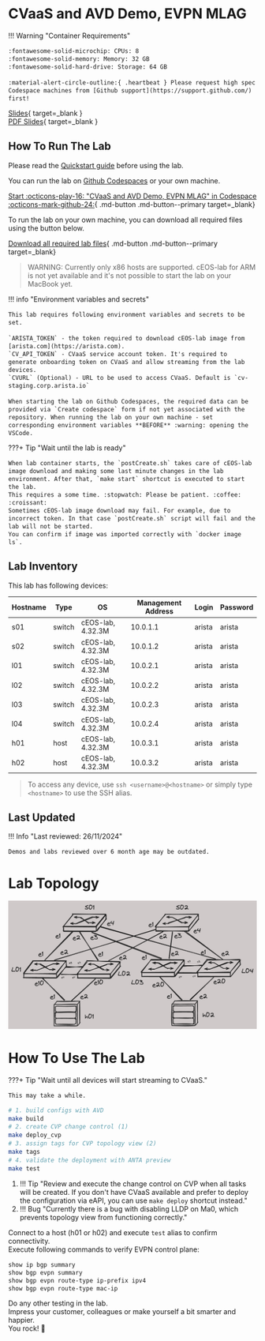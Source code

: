 # CVaaS and AVD Demo, EVPN MLAG

!!! Warning "Container Requirements"

    :fontawesome-solid-microchip: CPUs: 8  
    :fontawesome-solid-memory: Memory: 32 GB  
    :fontawesome-solid-hard-drive: Storage: 64 GB  

    :material-alert-circle-outline:{ .heartbeat } Please request high spec Codespace machines from [Github support](https://support.github.com/) first!

[Slides](https://{{gh.org_name}}.github.io/{{gh.repo_name}}/slides/cvaas-cvaas-and-avd-demo--evpn-mlag.html){ target=_blank }  
[PDF Slides](https://{{gh.org_name}}.github.io/{{gh.repo_name}}/pdfs/cvaas-cvaas-and-avd-demo--evpn-mlag.pdf){ target=_blank }

## How To Run The Lab

Please read the [Quickstart guide](https://ankudinov.github.io/aclabs/quickstart/) before using the lab.

You can run the lab on [Github Codespaces](https://codespaces.new/{{gh.repository}}/tree/{{gh.branch}}?quickstart=1&devcontainer_path=.devcontainer%2Fcvaas-cvaas-and-avd-demo--evpn-mlag%2Fdevcontainer.json) or your own machine.

[Start :octicons-play-16: "CVaaS and AVD Demo, EVPN MLAG" in Codespace :octicons-mark-github-24:](https://codespaces.new/{{gh.repository}}/tree/{{gh.branch}}?quickstart=1&devcontainer_path=.devcontainer%2Fcvaas-cvaas-and-avd-demo--evpn-mlag%2Fdevcontainer.json){ .md-button .md-button--primary target=_blank}

To run the lab on your own machine, you can download all required files using the button below.

[Download all required lab files](https://{{gh.org_name}}.github.io/aclabs/lab_archives/cvaas-cvaas-and-avd-demo--evpn-mlag.tar.gz){ .md-button .md-button--primary target=_blank}

> WARNING: Currently only x86 hosts are supported. cEOS-lab for ARM is not yet available and it's not possible to start the lab on your MacBook yet.

!!! info "Environment variables and secrets"

    This lab requires following environment variables and secrets to be set.

    `ARISTA_TOKEN` - the token required to download cEOS-lab image from [arista.com](https://arista.com).
    `CV_API_TOKEN` - CVaaS service account token. It's required to generate onboarding token on CVaaS and allow streaming from the lab devices.
    `CVURL` (Optional) - URL to be used to access CVaaS. Default is `cv-staging.corp.arista.io`

    When starting the lab on Github Codespaces, the required data can be provided via `Create codespace` form if not yet associated with the repository. When running the lab on your own machine - set corresponding environment variables **BEFORE** :warning: opening the VSCode.

???+ Tip "Wait until the lab is ready"

    When lab container starts, the `postCreate.sh` takes care of cEOS-lab image download and making some last minute changes in the lab environment. After that, `make start` shortcut is executed to start the lab.
    This requires a some time. :stopwatch: Please be patient. :coffee: :croissant:
    Sometimes cEOS-lab image download may fail. For example, due to incorrect token. In that case `postCreate.sh` script will fail and the lab will not be started.  
    You can confirm if image was imported correctly with `docker image ls`.  

## Lab Inventory

This lab has following devices:

| Hostname | Type | OS | Management Address | Login | Password |
| -------- | ---- | -- | ------------------ | ----- | -------- |
| s01 | switch | cEOS-lab, 4.32.3M | 10.0.1.1 | arista | arista |
| s02 | switch | cEOS-lab, 4.32.3M | 10.0.1.2 | arista | arista |
| l01 | switch | cEOS-lab, 4.32.3M | 10.0.2.1 | arista | arista |
| l02 | switch | cEOS-lab, 4.32.3M | 10.0.2.2 | arista | arista |
| l03 | switch | cEOS-lab, 4.32.3M | 10.0.2.3 | arista | arista |
| l04 | switch | cEOS-lab, 4.32.3M | 10.0.2.4 | arista | arista |
| h01 | host | cEOS-lab, 4.32.3M | 10.0.3.1 | arista | arista |
| h02 | host | cEOS-lab, 4.32.3M | 10.0.3.2 | arista | arista |

> To access any device, use `ssh <username>@<hostname>` or simply type `<hostname>` to use the SSH alias.

## Last Updated

!!! Info "Last reviewed: 26/11/2024"

    Demos and labs reviewed over 6 month age may be outdated.

# Lab Topology

![lab topology](assets/topos/small-l3ls-mlag.png)

# How To Use The Lab

???+ Tip "Wait until all devices will start streaming to CVaaS."

    This may take a while.

```bash
# 1. build configs with AVD
make build
# 2. create CVP change control (1)
make deploy_cvp
# 3. assign tags for CVP topology view (2)
make tags
# 4. validate the deployment with ANTA preview
make test
```

1. !!! Tip "Review and execute the change control on CVP when all tasks will be created. If you don't have CVaaS available and prefer to deploy the configuration via eAPI, you can use `make deploy` shortcut instead."
2. !!! Bug "Currently there is a bug with disabling LLDP on Ma0, which prevents topology view from functioning correctly."

Connect to a host (h01 or h02) and execute `test` alias to confirm connectivity.  
Execute following commands to verify EVPN control plane:

```text
show ip bgp summary
show bgp evpn summary
show bgp evpn route-type ip-prefix ipv4
show bgp evpn route-type mac-ip
```

Do any other testing in the lab.  
Impress your customer, colleagues or make yourself a bit smarter and happier.  
You rock! 🚀
